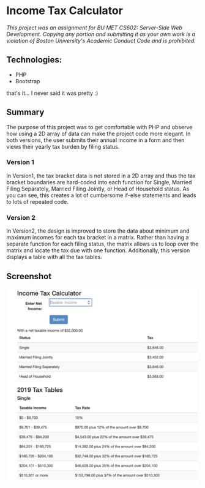 # Income Tax Calculator

*This project was an assignment for BU MET CS602: Server-Side Web Development. Copying any portion and submitting it as your own work is a violation of Boston University's Academic Conduct Code and is prohibited.*

## Technologies:
* PHP
* Bootstrap

that's it... I never said it was pretty :)

## Summary
The purpose of this project was to get comfortable with PHP and observe how using a 2D array of data can make the project code more elegant. In both versions, the user submits their annual income in a form and then views their yearly tax burden by filing status.

### Version 1
In Version1, the tax bracket data is not stored in a 2D array and thus the tax bracket boundaries are hard-coded into each function for Single, Married Filing Separately, Married Filing Jointly, or Head of Household status. As you can see, this creates a lot of cumbersome if-else statements and leads to lots of repeated code.


### Version 2
In Version2, the design is improved to store the data about minimum and maximum incomes for each tax bracket in a matrix. Rather than having a separate function for each filing status, the matrix allows us to loop over the matrix and locate the tax due with one function. Additionally, this version displays a table with all the tax tables.

## Screenshot

<img src="./screenshot.png" alt="screenshot of tax calculator" width="500px" />
